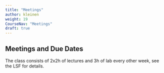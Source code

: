 ```yaml
---
title: "Meetings"
author: kleinen
weight: 19
CourseNav: "Meetings"
draft: true
---
```


## Meetings and Due Dates

The class consists of 2x2h of lectures and 3h of lab every other week,
see the LSF for details.